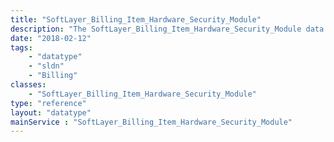 ```yaml
---
title: "SoftLayer_Billing_Item_Hardware_Security_Module"
description: "The SoftLayer_Billing_Item_Hardware_Security_Module data type contains general information relating to a single SoftLayer billing item for a hardware security module. "
date: "2018-02-12"
tags:
    - "datatype"
    - "sldn"
    - "Billing"
classes:
    - "SoftLayer_Billing_Item_Hardware_Security_Module"
type: "reference"
layout: "datatype"
mainService : "SoftLayer_Billing_Item_Hardware_Security_Module"
---
```

